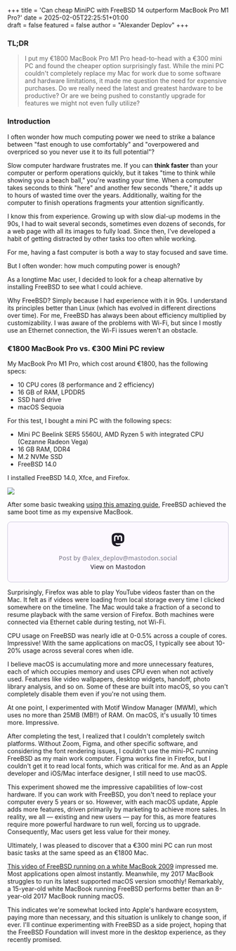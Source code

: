 +++
title = 'Can cheap MiniPC with FreeBSD 14 outperform MacBook Pro M1 Pro?'
date = 2025-02-05T22:25:51+01:00  
draft = false
featured = false
author = "Alexander Deplov"
+++

### TL;DR

> I put my €1800 MacBook Pro M1 Pro head-to-head with a €300 mini PC and found the cheaper option surprisingly fast. While the mini PC couldn't completely replace my Mac for work due to some software and hardware limitations, it made me question the need for expensive purchases. Do we really need the latest and greatest hardware to be productive? Or are we being pushed to constantly upgrade for features we might not even fully utilize?

### Introduction

I often wonder how much computing power we need to strike a balance between "fast enough to use comfortably" and "overpowered and overpriced so you never use it to its full potential"?

Slow computer hardware frustrates me. If you can **think faster** than your computer or perform operations quickly, but it takes "time to think while showing you a beach ball," you're wasting your time. When a computer takes seconds to think "here" and another few seconds "there," it adds up to hours of wasted time over the years. Additionally, waiting for the computer to finish operations fragments your attention significantly.

I know this from experience. Growing up with slow dial-up modems in the 90s, I had to wait several seconds, sometimes even dozens of seconds, for a web page with all its images to fully load. Since then, I've developed a habit of getting distracted by other tasks too often while working.

For me, having a fast computer is both a way to stay focused and save time.

But I often wonder: how much computing power is enough?

As a longtime Mac user, I decided to look for a cheap alternative by installing FreeBSD to see what I could achieve.

Why FreeBSD? Simply because I had experience with it in 90s. I understand its principles better than Linux (which has evolved in different directions over time). For me, FreeBSD has always been about efficiency multiplied by customizability. I was aware of the problems with Wi-Fi, but since I mostly use an Ethernet connection, the Wi-Fi issues weren't an obstacle. 

### €1800 MacBook Pro vs. €300 Mini PC review

My MacBook Pro M1 Pro, which cost around €1800, has the following specs:
- 10 CPU cores (8 performance and 2 efficiency)
- 16 GB of RAM, LPDDR5
- SSD hard drive
- macOS Sequoia

For this test, I bought a mini PC with the following specs:
- Mini PC Beelink SER5 5560U, AMD Ryzen 5 with integrated CPU (Cezanne Radeon Vega)
- 16 GB RAM, DDR4
- M.2 NVMe SSD
- FreeBSD 14.0

I installed FreeBSD 14.0, Xfce, and Firefox.

![](images/1.jpg)

After some basic tweaking [using this amazing guide](https://vermaden.wordpress.com/2018/03/29/freebsd-desktop-part-1-simplified-boot/), FreeBSD achieved the same boot time as my expensive MacBook.

<blockquote class="mastodon-embed" data-embed-url="https://mastodon.social/@alex_deplov/113066422708143286/embed" style="background: #FCF8FF; border-radius: 8px; border: 1px solid #C9C4DA; margin: 0; max-width: 540px; min-width: 270px; overflow: hidden; padding: 0;"> <a href="https://mastodon.social/@alex_deplov/113066422708143286" target="_blank" style="align-items: center; color: #1C1A25; display: flex; flex-direction: column; font-family: system-ui, -apple-system, BlinkMacSystemFont, 'Segoe UI', Oxygen, Ubuntu, Cantarell, 'Fira Sans', 'Droid Sans', 'Helvetica Neue', Roboto, sans-serif; font-size: 14px; justify-content: center; letter-spacing: 0.25px; line-height: 20px; padding: 24px; text-decoration: none;"> <svg xmlns="http://www.w3.org/2000/svg" xmlns:xlink="http://www.w3.org/1999/xlink" width="32" height="32" viewBox="0 0 79 75"><path d="M63 45.3v-20c0-4.1-1-7.3-3.2-9.7-2.1-2.4-5-3.7-8.5-3.7-4.1 0-7.2 1.6-9.3 4.7l-2 3.3-2-3.3c-2-3.1-5.1-4.7-9.2-4.7-3.5 0-6.4 1.3-8.6 3.7-2.1 2.4-3.1 5.6-3.1 9.7v20h8V25.9c0-4.1 1.7-6.2 5.2-6.2 3.8 0 5.8 2.5 5.8 7.4V37.7H44V27.1c0-4.9 1.9-7.4 5.8-7.4 3.5 0 5.2 2.1 5.2 6.2V45.3h8ZM74.7 16.6c.6 6 .1 15.7.1 17.3 0 .5-.1 4.8-.1 5.3-.7 11.5-8 16-15.6 17.5-.1 0-.2 0-.3 0-4.9 1-10 1.2-14.9 1.4-1.2 0-2.4 0-3.6 0-4.8 0-9.7-.6-14.4-1.7-.1 0-.1 0-.1 0s-.1 0-.1 0 0 .1 0 .1 0 0 0 0c.1 1.6.4 3.1 1 4.5.6 1.7 2.9 5.7 11.4 5.7 5 0 9.9-.6 14.8-1.7 0 0 0 0 0 0 .1 0 .1 0 .1 0 0 .1 0 .1 0 .1.1 0 .1 0 .1.1v5.6s0 .1-.1.1c0 0 0 0 0 .1-1.6 1.1-3.7 1.7-5.6 2.3-.8.3-1.6.5-2.4.7-7.5 1.7-15.4 1.3-22.7-1.2-6.8-2.4-13.8-8.2-15.5-15.2-.9-3.8-1.6-7.6-1.9-11.5-.6-5.8-.6-11.7-.8-17.5C3.9 24.5 4 20 4.9 16 6.7 7.9 14.1 2.2 22.3 1c1.4-.2 4.1-1 16.5-1h.1C51.4 0 56.7.8 58.1 1c8.4 1.2 15.5 7.5 16.6 15.6Z" fill="currentColor"/></svg> <div style="color: #787588; margin-top: 16px;">Post by @alex_deplov@mastodon.social</div> <div style="font-weight: 500;">View on Mastodon</div> </a> </blockquote> <script data-allowed-prefixes="https://mastodon.social/" async src="https://mastodon.social/embed.js"></script>

Surprisingly, Firefox was able to play YouTube videos faster than on the Mac. It felt as if videos were loading from local storage every time I clicked somewhere on the timeline. The Mac would take a fraction of a second to resume playback with the same version of Firefox. Both machines were connected via Ethernet cable during testing, not Wi-Fi.

CPU usage on FreeBSD was nearly idle at 0-0.5% across a couple of cores. Impressive! With the same applications on macOS, I typically see about 10-20% usage across several cores when idle.

I believe macOS is accumulating more and more unnecessary features, each of which occupies memory and uses CPU even when not actively used. Features like video wallpapers, desktop widgets, handoff, photo library analysis, and so on. Some of these are built into macOS, so you can't completely disable them even if you're not using them.

At one point, I experimented with Motif Window Manager (MWM), which uses no more than 25MB (MB!!) of RAM. On macOS, it's usually 10 times more. Impressive.

After completing the test, I realized that I couldn't completely switch platforms. Without Zoom, Figma, and other specific software, and considering the font rendering issues, I couldn't use the mini-PC running FreeBSD as my main work computer. Figma works fine in Firefox, but I couldn't get it to read local fonts, which was critical for me. And as an Apple developer and iOS/Mac interface designer, I still need to use macOS.

This experiment showed me the impressive capabilities of low-cost hardware. If you can work with FreeBSD, you don't need to replace your computer every 5 years or so. However, with each macOS update, Apple adds more features, driven primarily by marketing to achieve more sales. In reality, we all — existing and new users — pay for this, as more features require more powerful hardware to run well, forcing us to upgrade. Consequently, Mac users get less value for their money.

Ultimately, I was pleased to discover that a €300 mini PC can run most basic tasks at the same speed as an €1800 Mac.

[This video of FreeBSD running on a white MacBook 2009](https://www.youtube.com/watch?v=3scLHnwwgn0) impressed me. Most applications open almost instantly. Meanwhile, my 2017 MacBook struggles to run its latest supported macOS version smoothly! Remarkably, a 15-year-old white MacBook running FreeBSD performs better than an 8-year-old 2017 MacBook running macOS.

This indicates we're somewhat locked into Apple's hardware ecosystem, paying more than necessary, and this situation is unlikely to change soon, if ever. I'll continue experimenting with FreeBSD as a side project, hoping that the FreeBSD Foundation will invest more in the desktop experience, as they recently promised.